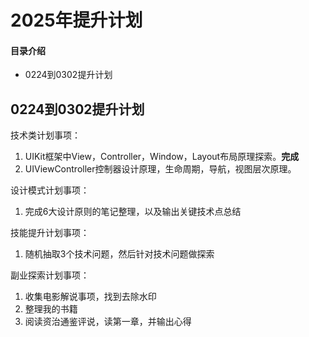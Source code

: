 # 2025年提升计划
#### 目录介绍
- 0224到0302提升计划




## 0224到0302提升计划

技术类计划事项：

1. UIKit框架中View，Controller，Window，Layout布局原理探索。**完成**
2. UIViewController控制器设计原理，生命周期，导航，视图层次原理。

设计模式计划事项：

1. 完成6大设计原则的笔记整理，以及输出关键技术点总结

技能提升计划事项：

1. 随机抽取3个技术问题，然后针对技术问题做探索

副业探索计划事项：

1. 收集电影解说事项，找到去除水印
2. 整理我的书籍
3. 阅读资治通鉴评说，读第一章，并输出心得
















